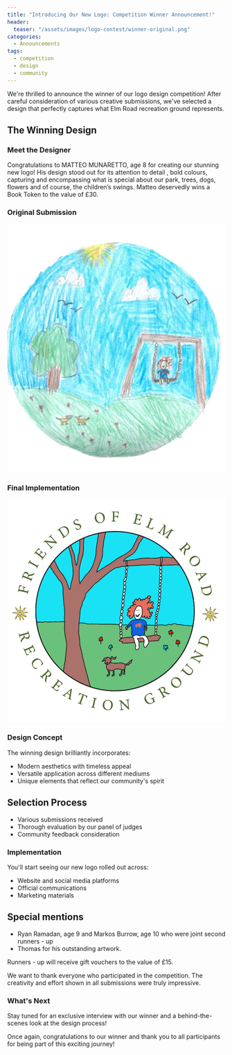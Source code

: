 ```yaml
---
title: "Introducing Our New Logo: Competition Winner Announcement!"
header:
  teaser: "/assets/images/logo-contest/winner-original.png"
categories:
  - Announcements
tags:
  - competition
  - design
  - community
---
```


We're thrilled to announce the winner of our logo design competition! After careful consideration of various creative submissions, we've selected a design that perfectly captures what Elm Road recreation ground represents.

## The Winning Design

### Meet the Designer
Congratulations to MATTEO MUNARETTO, age 8 for creating our stunning new logo! His design stood out for its attention to detail , bold colours, capturing and encompassing what is special about our park, trees, dogs, flowers and of course, the children’s swings. Matteo deservedly wins a Book Token to the value of £30.

### Original Submission
![Winner's Original Design](/assets/images/logo-contest/winner-original.png)

### Final Implementation
![Official Logo](/assets/images/logo-contest/winner-logo.png)

### Design Concept
The winning design brilliantly incorporates:
- Modern aesthetics with timeless appeal
- Versatile application across different mediums
- Unique elements that reflect our community's spirit

## Selection Process
- Various submissions received
- Thorough evaluation by our panel of judges
- Community feedback consideration

### Implementation
You'll start seeing our new logo rolled out across:
- Website and social media platforms
- Official communications
- Marketing materials

## Special mentions 
- Ryan Ramadan, age 9 and Markos Burrow, age 10 who were joint second runners - up 
- Thomas for his outstanding artwork. 

Runners - up will receive gift vouchers to the value of £15.

We want to thank everyone who participated in the competition.  The creativity and effort shown in all submissions were truly impressive.

### What's Next
Stay tuned for an exclusive interview with our winner and a behind-the-scenes look at the design process!

Once again, congratulations to our winner and thank you to all participants for being part of this exciting journey!
